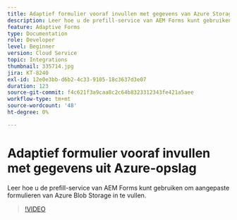 ```yaml
---
title: Adaptief formulier vooraf invullen met gegevens van Azure Storage
description: Leer hoe u de prefill-service van AEM Forms kunt gebruiken om aangepaste formulieren van Azure Blob Storage in te vullen.
feature: Adaptive Forms
type: Documentation
role: Developer
level: Beginner
version: Cloud Service
topic: Integrations
thumbnail: 335714.jpg
jira: KT-8240
exl-id: 12e0e3bb-d6b2-4c33-9105-18c3637d3e07
duration: 123
source-git-commit: f4c621f3a9caa8c2c64b8323312343fe421a5aee
workflow-type: tm+mt
source-wordcount: '48'
ht-degree: 0%

---
```


# Adaptief formulier vooraf invullen met gegevens uit Azure-opslag

Leer hoe u de prefill-service van AEM Forms kunt gebruiken om aangepaste formulieren van Azure Blob Storage in te vullen.

>[!VIDEO](https://video.tv.adobe.com/v/335714?quality=12&learn=on)

